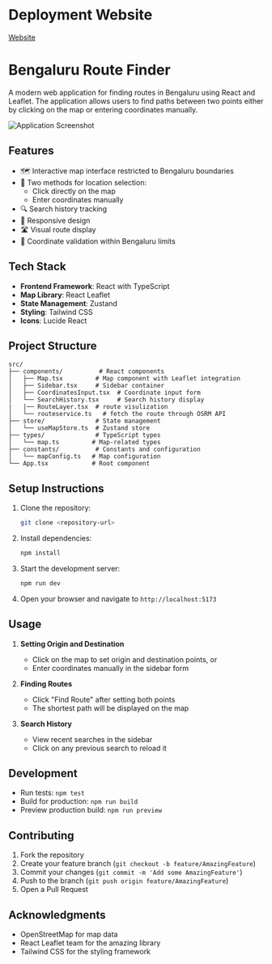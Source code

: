 
# Deployment Website
 [Website](https://clone-of-google-maps-v1ot.vercel.app/)
# Bengaluru Route Finder

A modern web application for finding routes in Bengaluru using React and Leaflet. The application allows users to find paths between two points either by clicking on the map or entering coordinates manually.

![Application Screenshot](https://drive.google.com/uc?id=1W9wOn6O-eC_V2kO1eHbUreqgHtI_uuay)

## Features

- 🗺️ Interactive map interface restricted to Bengaluru boundaries
- 📍 Two methods for location selection:
  - Click directly on the map
  - Enter coordinates manually
- 🔍 Search history tracking
- 📱 Responsive design
- 🛣️ Visual route display
- 🎯 Coordinate validation within Bengaluru limits

## Tech Stack

- **Frontend Framework**: React with TypeScript
- **Map Library**: React Leaflet
- **State Management**: Zustand
- **Styling**: Tailwind CSS
- **Icons**: Lucide React

## Project Structure

```
src/
├── components/          # React components
│   ├── Map.tsx         # Map component with Leaflet integration
│   ├── Sidebar.tsx     # Sidebar container
│   ├── CoordinatesInput.tsx  # Coordinate input form
│   └── SearchHistory.tsx     # Search history display
|   |── RouteLayer.tsx  # route visulization
│   └── routeservice.ts   # fetch the route through OSRM API
├── store/              # State management
│   └── useMapStore.ts  # Zustand store
├── types/              # TypeScript types
│   └── map.ts         # Map-related types
├── constants/          # Constants and configuration
│   └── mapConfig.ts   # Map configuration
└── App.tsx            # Root component
```

## Setup Instructions

1. Clone the repository:
   ```bash
   git clone <repository-url>
   ```

2. Install dependencies:
   ```bash
   npm install
   ```

3. Start the development server:
   ```bash
   npm run dev
   ```

4. Open your browser and navigate to `http://localhost:5173`

## Usage

1. **Setting Origin and Destination**
   - Click on the map to set origin and destination points, or
   - Enter coordinates manually in the sidebar form

2. **Finding Routes**
   - Click "Find Route" after setting both points
   - The shortest path will be displayed on the map

3. **Search History**
   - View recent searches in the sidebar
   - Click on any previous search to reload it

## Development

- Run tests: `npm test`
- Build for production: `npm run build`
- Preview production build: `npm run preview`

## Contributing

1. Fork the repository
2. Create your feature branch (`git checkout -b feature/AmazingFeature`)
3. Commit your changes (`git commit -m 'Add some AmazingFeature'`)
4. Push to the branch (`git push origin feature/AmazingFeature`)
5. Open a Pull Request

## Acknowledgments

- OpenStreetMap for map data
- React Leaflet team for the amazing library
- Tailwind CSS for the styling framework
